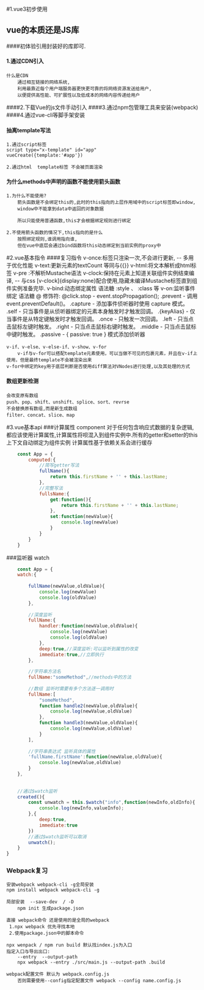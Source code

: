 #1.vue3初步使用
## vue的本质还是JS库

####初体验引用封装好的库即可.
#### 1.通过CDN引入
    什么是CDN
        通过相互链接的网络系统,
        利用最靠近每个用户端服务器更快更可靠的将网络资源发送给用户,
        以便提供高性能、可扩展性以及低成本的网络内容传递给用户
####2.下载Vue的js文件手动引入
####3.通过npm包管理工具来安装(webpack)
####4.通过vue-cli等脚手架安装


#### 抽离template写法
    1.通过script标签
    script type="x-template" id="app"
    vueCreate({template:'#app'})

    2.通过html  template标签 不会被页面渲染

#### 为什么methods中声明的函数不能使用箭头函数
    1.为什么不能使用?  
        箭头函数是不会绑定this的,此时的this指向的上层作用域中的script标签即window, 
        window中不能拿到data中返回的对象数据

        所以只能使用普通函数,this才会根据绑定规则进行绑定
        
    2.不使用箭头函数的情况下,this指向的是什么
        按照绑定规则,谁调用指向谁, 
        但在vue中底层会通过bind函数将this动态绑定到当前实例的proxy中

#2.vue基本指令
####复习指令
    v-once:标签只渲染一次,不会进行更新, -- 多用于优化性能
    v-text:更新元素的textCount 等同与{{}}
    v-html:将文本解析成html标签
    v-pre :不解析Mustache语法
    v-clock:保持在元素上知道关联组件实例结束编译, -- 与css [v-clock]{display:none}配合使用,隐藏未编译Mustache标签直到组件实例准备完毕.
    v-bind:动态绑定属性 语法糖 :style 、 :class 等
    v-on:监听事件绑定 语法糖 @
        修饰符:
            @click.stop - event.stopPropagation();
                  .prevent - 调用 event.preventDefault()。
                  .capture - 添加事件侦听器时使用 capture 模式。
                  .self - 只当事件是从侦听器绑定的元素本身触发时才触发回调。
                  .{keyAlias} - 仅当事件是从特定键触发时才触发回调。
                  .once - 只触发一次回调。
                  .left - 只当点击鼠标左键时触发。
                  .right - 只当点击鼠标右键时触发。
                  .middle - 只当点击鼠标中键时触发。
                  .passive - { passive: true } 模式添加侦听器
            
    v-if、v-else、v-else-if、v-show、v-for
        v-if与v-for可以搭配template元素使用，可以当做不可见的包裹元素，并且在v-if上使用，但是最终template不会被渲染出来
    v-for中绑定的key用于底层判断是否使用diff算法对VNodes进行处理,以及其处理的方式
        
#### 数组更新检测
    会改变原有数组
    push、pop、shift、unshift、splice、sort、revrse
    不会替换原有数组,而是新生成数组
    filter、concat、slice、map


#3.vue基本api
###计算属性 component
    对于任何包含响应式数据的复杂逻辑,都应该使用计算属性,计算属性将呗混入到组件实例中.所有的getter和setter的this上下文自动绑定为组件实例
    计算属性基于依赖关系会进行缓存
```javascript
    const App = {
        computed:{
            //简写getter写法
            fullName(){
                return this.firstName + '' + this.lastName;
            },
            //完整写法
            fullsName:{
                get:function(){
                    return this.firstName + '' + this.lastName;
                },
                set:function(newValue){
                    console.log(newValue)
                }
            }
        }
    }

```
###监听器 watch
```javascript
    const App = {
    watch:{
        
        fullName(newValue,oldValue){
            console.log(newValue)
            console.log(oldValue)
        },
        
        //深度监听
        fullName:{
            handler:function(newValue,oldValue){
                console.log(newValue)
                console.log(oldValue)
            },
            deep:true,//深度监听:可以监听到属性的改变
            immediate:true,//立即执行
        },
        
        //字符串方法名
        fullName:"someMethod",//methods中的方法
        
        //数组 监听时需要有多个方法逐一调用时
        fullName:[
            "someMethod",
            function handle2(newValue,oldValue){
                console.log(newValue,oldValue)
            },
            function handle3(newValue,oldValue){
                console.log(newValue,oldValue)
            }
        ],
        
        //字符串表达式 监听具体的属性
        'fullName.firstName':function(newValue,oldValue){
            console.log(newValue,oldValue)
        }
    },
    
    
    //通过$watch监听
    created(){
        const unwatch = this.$watch("info",function(newInfo,oldInfo){
            console.log(newInfo,valueInfo);
        },{
            deep:true,
            immediate:true
        })
        //通过$watch监听可以取消
        unwatch();
    }
}
```


### Webpack复习
    
    安装webpack webpack-cli -g全局安装
    npm install webpack webpack-cli -g 

    局部安装  --save-dev  / -D
        npm init 生成package.json
    
    直接 webpack命令 还是使用的是全局的webpack    
     1.npx webpack 优先寻找本地
     2.使用package.json中的脚本命令

    npx wenpack / npm run build 默认找index.js为入口
    指定入口与导出出口:
        --entry  --output-path
        npx webpack --entry ./src/main.js --output-path .build
    
    webpack配置文件 默认为 webpack.config.js 
        否则需要使用--config指定配置文件 webpack --config name.config.js
    